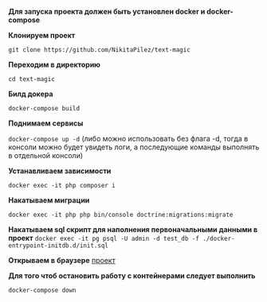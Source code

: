 **Для запуска проекта должен быть установлен docker и docker-compose**

**Клонируем проект**

`git clone https://github.com/NikitaPilez/text-magic`

**Переходим в директорию**

`cd text-magic`

**Билд докера**

`docker-compose build`

**Поднимаем сервисы**

`docker-compose up -d` (либо можно использовать без флага -d, тогда в консоли можно будет увидеть логи, а последующие команды выполнять в отдельной консоли)

**Устанавливаем зависимости**

`docker exec -it php composer i`

**Накатываем миграции**

`docker exec -it php php bin/console doctrine:migrations:migrate`

**Накатываем sql скрипт для наполнения первоначальными данными в проект**
`docker exec -it pg psql -U admin -d test_db -f ./docker-entrypoint-initdb.d/init.sql`

**Открываем в браузере** [проект](http://localhost:8080/quiz)

**Для того чтоб остановить работу с контейнерами следует выполнить**

`docker-compose down`